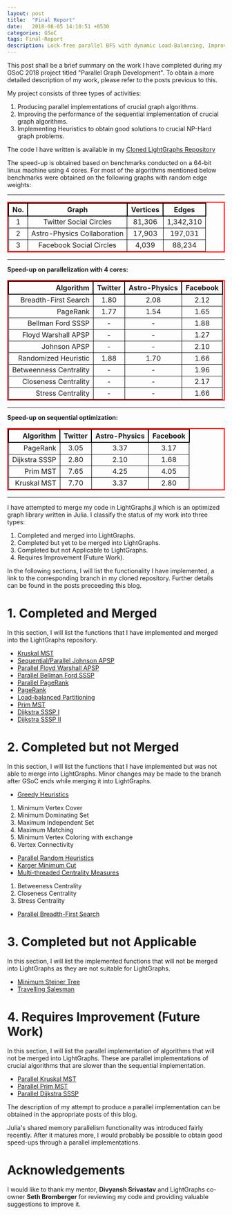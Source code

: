 ```yaml
---
layout: post
title:  "Final Report"
date:   2018-08-05 14:10:51 +0530
categories: GSoC
tags: Final-Report
description: Lock-free parallel BFS with dynamic Load-Balancing, Improved sequential PageRank, Implemented parallel random heuristics, Created Project Poster.
---
```


This post shall be a brief summary on the work I have completed during my GSoC 2018 project titled "Parallel Graph Development". To obtain a more detailed description of my work, please refer to the posts previous to this.

My project consists of three types of activities:

1. Producing parallel implementations of crucial graph algorithms.
2. Improving the performance of the sequential implementation of crucial graph algorithms.
3. Implementing Heuristics to obtain good solutions to crucial NP-Hard graph problems.


The code I have written is available in my [Cloned LightGraphs Repository]("https://github.com/SohamTamba/LightGraphs.jl")

The speed-up is obtained based on benchmarks conducted on a 64-bit linux machine using 4 cores.
For most of the algorithms mentioned below benchmarks were obtained on the following graphs with random edge weights:


<style>

table{
    border-collapse: collapse;
    border-spacing: 0;
    border:2px solid #ff0000;
}

th{
    border:2px solid #000000;
}

td{
    border:1px solid #000000;
}
</style>

---

No. | Graph | Vertices | Edges 
:---: | :---------: | :------------: | :-----------------:
1 | Twitter Social Circles | 81,306 | 1,342,310 
2 | Astro-Physics Collaboration | 17,903 | 197,031
3 | Facebook Social Circles | 4,039 | 88,234 

---



**Speed-up on parallelization with 4 cores:**

Algorithm | Twitter | Astro-Physics | Facebook
---------: | :------------: | :-----------------: | :-------:
Breadth-First Search | 1.80 | 2.08 | 2.12
PageRank | 1.77 | 1.54 | 1.65
Bellman Ford SSSP | - | - | 1.88
Floyd Warshall APSP | - | - | 1.27
Johnson APSP | - | -  |2.10
Randomized Heuristic | 1.88 | 1.70 | 1.66
Betweenness Centrality | - | - | 1.96
Closeness Centrality | - | - | 2.17
Stress Centrality | - | - | 1.66


---

**Speed-up on sequential optimization:**

Algorithm | Twitter | Astro-Physics | Facebook
---------: | :------------: | :-----------------: | :-------:
PageRank | 3.05 | 3.37 | 3.17
Dijkstra SSSP | 2.80 | 2.10 | 1.68
Prim MST | 7.65 | 4.25 | 4.05
Kruskal MST | 7.70 | 3.37 | 2.80

---

I have attempted to merge my code in LightGraphs.jl which is an optimized graph library written in Julia. I classify the status of my work into three types:

1. Completed and merged into LightGraphs.
2. Completed but yet to be merged into LightGraphs.
3. Completed but not Applicable to LightGraphs.
4. Requires Improvement (Future Work).

In the following sections, I will list the functionality I have implemented, a link to the corresponding branch in my cloned repository. Further details can be found in the posts preceeding this blog.

# 1. Completed and Merged

In this section, I will list the functions that I have implemented and merged into the LightGraphs repository.

- [Kruskal MST](https://github.com/SohamTamba/LightGraphs.jl/tree/kruskal_sort_IDS) 
- [Sequential/Parallel Johnson APSP](https://github.com/SohamTamba/LightGraphs.jl/tree/Soham/John_Shortest_Path)  
- [Parallel Floyd Warshall APSP](https://github.com/SohamTamba/LightGraphs.jl/tree/Parallel_Floyd_Warshall) 
- [Parallel Bellman Ford SSSP](https://github.com/SohamTamba/LightGraphs.jl/tree/Parallel_Bellman_Ford) 
- [Parallel PageRank](https://github.com/SohamTamba/LightGraphs.jl/tree/Parallel_Page_Rank)
- [PageRank](https://github.com/SohamTamba/LightGraphs.jl/tree/Seq_PageRank) 
- [Load-balanced Partitioning](https://github.com/SohamTamba/LightGraphs.jl/tree/Parallel_Page_Rank)
- [Prim MST](https://github.com/SohamTamba/LightGraphs.jl/tree/Prim_PQ) 
- [Dijkstra SSSP I](https://github.com/SohamTamba/LightGraphs.jl/tree/Dijkstra_Performance_Docs) 
- [Dijkstra SSSP II](https://github.com/SohamTamba/LightGraphs.jl/tree/Dijkstra_Allocations) 

# 2. Completed but not Merged

In this section, I will list the functions that I have implemented but was not able to merge into LightGraphs. Minor changes may be made to the branch after GSoC ends while merging it into LightGraphs.

- [Greedy Heuristics](https://github.com/SohamTamba/LightGraphs.jl/tree/All_Greedy)
1. Minimum Vertex Cover 
2. Minimum Dominating Set
3. Maximum Independent Set
4. Maximum Matching
5. Minimum Vertex Coloring with exchange
6. Vertex Connectivity

- [Parallel Random Heuristics](https://github.com/SohamTamba/LightGraphs.jl/tree/genrate_reduce) 
- [Karger Minimum Cut](https://github.com/SohamTamba/LightGraphs.jl/tree/Karger_min_cut)
- [Multi-threaded Centrality Measures](https://github.com/SohamTamba/LightGraphs.jl/tree/Threaded_Centrality)
1. Betweeness Centrality 
2. Closeness Centrality 
3. Stress Centrality 

- [Parallel Breadth-First Search](https://github.com/SohamTamba/LightGraphs.jl/tree/Parallel_GDistances)


# 3. Completed but not Applicable

In this section, I will list the implemented functions that will not be merged into LightGraphs as they are not suitable for LightGraphs.

- [Minimum Steiner Tree](https://github.com/SohamTamba/LightGraphs.jl/tree/GSoC/SteinerTree)
- [Travelling Salesman](https://github.com/SohamTamba/LightGraphs.jl/tree/GSoC/TravellingSalesman)

# 4. Requires Improvement (Future Work)

In this section, I will list the parallel implementation of algorithms that 
will not be merged into LightGraphs. These are parallel implementations of crucial algorithms that are slower than the sequential implementation.

- [Parallel Kruskal MST](https://github.com/SohamTamba/LightGraphs.jl/tree/Parallel_Kruskal)
- [Parallel Prim MST](https://github.com/SohamTamba/LightGraphs.jl/tree/BatchPriorityQueue_Parallel_Dijkstra_Prim)
- [Parallel Dijkstra SSSP](https://github.com/SohamTamba/LightGraphs.jl/tree/BatchPriorityQueue_Parallel_Dijkstra_Prim)

The description of my attempt to produce a parallel implementation can be obtained in the appropriate
 posts of this blog.

Julia's shared memory parallelism functionality was introduced fairly recently. After it matures more, I would probably be possible to obtain good speed-ups through a parallel implementations.

# Acknowledgements

I would like to thank my mentor, **Divyansh Srivastav** and LightGraphs co-owner **Seth Bromberger** for reviewing my code and providing valuable suggestions to improve it.
